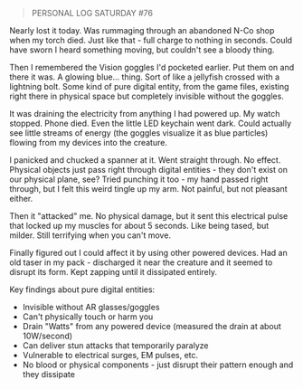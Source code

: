 ﻿> PERSONAL LOG
> SATURDAY #76

Nearly lost it today. Was rummaging through an abandoned N-Co shop when my torch died. Just like that - full charge to nothing in seconds. Could have sworn I heard something moving, but couldn't see a bloody thing.

Then I remembered the Vision goggles I'd pocketed earlier. Put them on and there it was. A glowing blue... thing. Sort of like a jellyfish crossed with a lightning bolt. Some kind of pure digital entity, from the game files, existing right there in physical space but completely invisible without the goggles.

It was draining the electricity from anything I had powered up. My watch stopped. Phone died. Even the little LED keychain went dark. Could actually see little streams of energy (the goggles visualize it as blue particles) flowing from my devices into the creature.

I panicked and chucked a spanner at it. Went straight through. No effect. Physical objects just pass right through digital entities - they don't exist on our physical plane, see? Tried punching it too - my hand passed right through, but I felt this weird tingle up my arm. Not painful, but not pleasant either.

Then it "attacked" me. No physical damage, but it sent this electrical pulse that locked up my muscles for about 5 seconds. Like being tased, but milder. Still terrifying when you can't move.

Finally figured out I could affect it by using other powered devices. Had an old taser in my pack - discharged it near the creature and it seemed to disrupt its form. Kept zapping until it dissipated entirely.

Key findings about pure digital entities:
- Invisible without AR glasses/goggles
- Can't physically touch or harm you
- Drain "Watts" from any powered device (measured the drain at about 10W/second)
- Can deliver stun attacks that temporarily paralyze
- Vulnerable to electrical surges, EM pulses, etc.
- No blood or physical components - just disrupt their pattern enough and they dissipate
